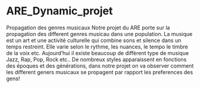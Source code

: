 # ARE_Dynamic_projet
Propagation des genres musicaux
Notre projet du ARE porte sur la propagation des different genres musicau dans une population.
La musique est un art et une activité culturelle qui combine sons et silence dans un temps restreint.  Elle varie selon le rythme, les nuances, le tempo le timbre de la voix etc. 
Aujourd’hui il existe beaucoup de diffèrent type de musique Jazz, Rap, Pop, Rock etc..
De nombreux styles apparaissent en fonctions des époques et des générations, dans notre projet on va observer comment les different geners musicaux se propagent par rapport les preferences des gens!
